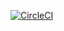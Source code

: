 [![CircleCI](https://circleci.com/gh/DamnedSquirrel/Bil481_HW/tree/main.svg?style=svg)](https://circleci.com/gh/DamnedSquirrel/Bil481_HW/tree/main)